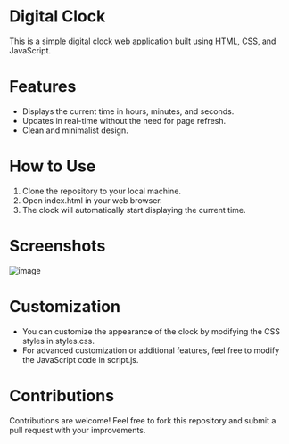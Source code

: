 # Digital Clock
This is a simple digital clock web application built using HTML, CSS, and JavaScript.
# Features
- Displays the current time in hours, minutes, and seconds.
- Updates in real-time without the need for page refresh.
- Clean and minimalist design.
# How to Use
1. Clone the repository to your local machine.
2. Open index.html in your web browser.
3. The clock will automatically start displaying the current time.
# Screenshots
![image](https://github.com/MUsman18/Digital-Clock/assets/121419786/c714beae-4a79-4878-a24b-a18d11670b04)

# Customization
- You can customize the appearance of the clock by modifying the CSS styles in styles.css.
- For advanced customization or additional features, feel free to modify the JavaScript code in script.js.
# Contributions
Contributions are welcome! Feel free to fork this repository and submit a pull request with your improvements.
